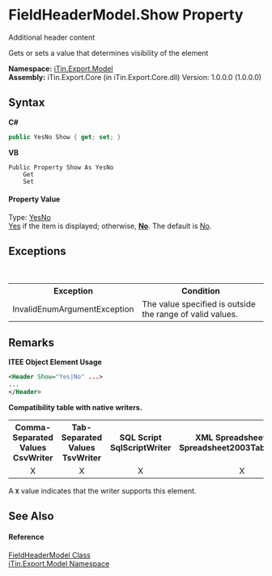 # FieldHeaderModel.Show Property 
Additional header content 

Gets or sets a value that determines visibility of the element

**Namespace:**&nbsp;<a href="N_iTin_Export_Model">iTin.Export.Model</a><br />**Assembly:**&nbsp;iTin.Export.Core (in iTin.Export.Core.dll) Version: 1.0.0.0 (1.0.0.0)

## Syntax

**C#**<br />
``` C#
public YesNo Show { get; set; }
```

**VB**<br />
``` VB
Public Property Show As YesNo
	Get
	Set
```


#### Property Value
Type: <a href="T_iTin_Export_Model_YesNo">YesNo</a><br /><a href="T_iTin_Export_Model_YesNo">Yes</a> if the item is displayed; otherwise, <strong><a href="T_iTin_Export_Model_YesNo">No</a></strong>. The default is <a href="T_iTin_Export_Model_YesNo">No</a>.

## Exceptions
&nbsp;<table><tr><th>Exception</th><th>Condition</th></tr><tr><td>InvalidEnumArgumentException</td><td>The value specified is outside the range of valid values.</td></tr></table>

## Remarks

**ITEE Object Element Usage**<br />
``` XML
<Header Show="Yes|No" ...>
...
</Header>
```


<strong>Compatibility table with native writers.</strong><table><tr><th>Comma-Separated Values<br />CsvWriter</th><th>Tab-Separated Values<br />TsvWriter</th><th>SQL Script<br />SqlScriptWriter</th><th>XML Spreadsheet 2003<br />Spreadsheet2003TabularWriter</th></tr><tr><td align="center">X</td><td align="center">X</td><td align="center">X</td><td align="center">X</td></tr></table> A <strong>`X`</strong> value indicates that the writer supports this element.


## See Also


#### Reference
<a href="T_iTin_Export_Model_FieldHeaderModel">FieldHeaderModel Class</a><br /><a href="N_iTin_Export_Model">iTin.Export.Model Namespace</a><br />